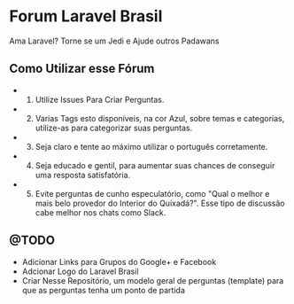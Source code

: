 # Forum Laravel Brasil

Ama Laravel? Torne se um Jedi e Ajude outros Padawans 

## Como Utilizar esse Fórum
 
 - 1) Utilize Issues Para Criar Perguntas.
 - 2) Varias Tags esto disponíveis, na cor Azul, sobre temas e categorias, utilize-as para categorizar suas perguntas.
 - 3) Seja claro e tente ao máximo utilizar o português corretamente.
 - 4) Seja educado e gentil, para aumentar suas chances de conseguir uma resposta satisfatória.
 - 5) Evite perguntas de cunho especulatório, como "Qual o melhor e mais belo provedor do Interior do Quixadá?". Esse tipo de discussão cabe melhor nos chats como Slack.
 
 
## @TODO
 - Adicionar Links para Grupos do Google+ e Facebook
 - Adcionar Logo do Laravel Brasil
 - Criar Nesse Repositório, um modelo geral de perguntas (template) para que as perguntas tenha um ponto de partida
